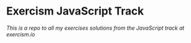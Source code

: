 # Exercism JavaScript Track

*This is a repo to all my exercises solutions from the JavaScript track at exercism.io*